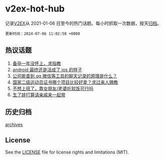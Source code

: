 # v2ex-hot-hub

 记录[V2EX](https://www.v2ex.com/)从 2021-01-06 日至今的热门话题。每小时抓取一次数据，按天[归档](archives)。

`更新时间：2024-07-06 11:02:58 +0800`

## 热议话题

1. [备孕一年没怀上，求指教](https://www.v2ex.com/t/1055069)
1. [android 最终还是活成了 ios 的样子](https://www.v2ex.com/t/1055074)
1. [公司能查到 qq 微信等工具的聊天记录的原理是什么？](https://www.v2ex.com/t/1055098)
1. [国家二级运动员证书哪个项目比较好拿？求过来人赐教](https://www.v2ex.com/t/1055061)
1. [不想上班了，靠女朋友/老婆吃软饭可行吗](https://www.v2ex.com/t/1055216)
1. [生了娃打算请亲戚来一起带](https://www.v2ex.com/t/1055169)

## 历史归档

[archives](archives)

## License

See the [LICENSE](LICENSE) file for license rights and limitations (MIT).
